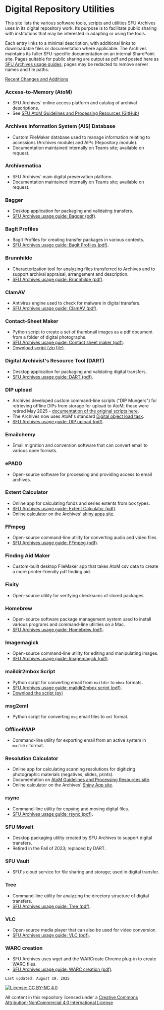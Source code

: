 # Digital Repository Utilities

This site lists the various software tools, scripts and utilities SFU Archives uses in its digital repository work. Its purpose is to facilitate public sharing with institutions that may be interested in adapting or using the tools.

Each entry links to a minimal description, with additional links to downloadable files or documentation where applicable. The Archives maintains its fuller SFU-specific documentation on an internal SharePoint site. Pages suitable for public sharing are output as pdf and posted here as [SFU Archives usage guides](sfua-usage-guides); pages may be redacted to remove server names and file paths.

[Recent Changes and Additions](recent-changes.md)

### Access-to-Memory (AtoM)
- SFU Archives' online access platform and catalog of archival descriptions.
- See [SFU AtoM Guidelines and Processing Resources (GitHub)](https://github.com/SFU-Archives/atom-guidelines-processing-resources)

### Archives Information System (AIS) Database
- Custom FileMaker database used to manage information relating to accessions (Archives module) and AIPs (Repository module).
- Documentation maintained internally on Teams site; available on request.

### Archivematica
- SFU Archives' main digital preservation platform.
- Documentation maintained internally on Teams site; available on request.

### Bagger
- Desktop application for packaging and validating transfers.
- [SFU Archives usage guide: Bagger (pdf)](/sfua-usage-guides/bagger-sfua.pdf).

### BagIt Profiles
- BagIt Profiles for creating transfer packages in various contexts.
- [SFU Archives usage guide: BagIt Profiles (pdf)](/sfua-usage-guides/bagit-profiles-sfua.pdf).

### Brunnhilde
- Characterization tool for analyzing files transferred to Archives and to support archival appraisal, arrangement and description.
- [SFU Archives usage guide: Brunnhilde (pdf)](/sfua-usage-guides/brunnhilde-sfua.pdf).

### ClamAV
- Antivirus engine used to check for malware in digital transfers.
- [SFU Archives usage guide: ClamAV (pdf)](/sfua-usage-guides/clamav-sfua.pdf).

### Contact-Sheet Maker
- Python script to create a set of thumbnail images as a pdf document from a folder of digital photographs.
- [SFU Archives usage guide: Contact sheet maker (pdf)](/sfua-usage-guides/contact-sheet-maker-sfua.pdf).
- [Download script (zip file)](/downloads/contact-sheet-maker.zip).

### Digital Archivist's Resource Tool (DART)
- Desktop application for packaging and validating digital transfers.
- [SFU Archives usage guide: DART (pdf)](/sfua-usage-guides/dart-sfua.pdf).

### DIP upload
- Archives developed custom command-line scripts ("DIP Mungers") for retrieving offline DIPs from storage for upload to AtoM; these were retired May 2025 - [documentation of the original scripts here](/sfua-usage-guides/dip-).
- The Archives now uses AtoM's standard [Digital object load task](https://www.accesstomemory.org/en/docs/2.8/admin-manual/maintenance/cli-import-export/#digital-object-load-task).
- [SFU Archives usage guide: DIP upload (pdf)](/sfua-usage-guides/dip-upload-sfua.pdf).

### Emailchemy
- Email migration and conversion software that can convert email to various open formats.

### ePADD
- Open-source software for processing and providing access to email archives.

### Extent Calculator
- Online app for calculating fonds and series extents from box types.
- [SFU Archives usage guide: Extent Calculator (pdf)](/sfua-usage-guides/extent-calculator-sfua.pdf).
- Online calculator on the Archives' [shiny apps site](https://sfuarchives.shinyapps.io/extent_calculator).

### FFmpeg
- Open-source command-line utility for converting audio and video files.
- [SFU Archives usage guide: FFmpeg (pdf)](/sfua-usage-guides/ffmpeg-sfua.pdf).

### Finding Aid Maker
- Custom-built desktop FileMaker app that takes AtoM csv data to create a more printer-friendly pdf finding aid.

### Fixity
- Open-source utility for verifying checksums of stored packages.

### Homebrew
- Open-source software package management system used to install various programs and command-line utilities on a Mac.
- [SFU Archives usage guide: Homebrew (pdf)](/sfua-usage-guides/homebrew-sfua.pdf).

### Imagemagick
- Open-source command-line utility for editing and manipulating images.
- [SFU Archives usage guide: Imagemagick (pdf)](/sfua-usage-guides/imagemagick-sfua.pdf).

### maildir2mbox Script
- Python script for converting email from `maildir` to `mbox` formats.
- [SFU Archives usage guide: maildir2mbox script (pdf)](/sfua-usage-guides/maildir2mbox-script-sfua.pdf).
- [Download the script (py)](/downloads/mailbox2mbox.py)

### msg2eml
- Python script for converting `msg` email files to `eml` format.

### OfflineIMAP
- Command-line utility for exporting email from an active system in `maildir` format.

### Resolution Calculator
- Online app for calculating scanning resolutions for digitizing photographic materials (negatives, slides, prints).
- Documentation on [AtoM Guidelines and Processing Resources site](https://github.com/SFU-Archives/atom-guidelines-processing-resources/blob/main/resources/resolution-calculator.md).
- Online calculator on the Archives' [Shiny App site](https://sfuarchives.shinyapps.io/resolution_calculator/).

### rsync
- Command-line utility for copying and moving digital files.
- [SFU Archives usage guide: rsync (pdf)](/sfua-usage-guides/rsync-sfua.pdf).

### SFU MoveIt
- Desktop packaging utility created by SFU Archives to support digital transfers.
- Retired in the Fall of 2023; replaced by DART.

### SFU Vault
- SFU's cloud service for file sharing and storage; used in digital transfer.

### Tree
- Command-line utility for analyzing the directory structure of digital transfers.
- [SFU Archives usage guide: Tree (pdf)](/sfua-usage-guides/tree-sfua.pdf).

### VLC
- Open-source media player that can also be used for video conversion.
- [SFU Archives usage guide: VLC (pdf)](/sfua-usage-guides/vlc-sfua.pdf).

### WARC creation
- SFU Archives uses wget and the WARCreate Chrome plug-in to create WARC files.
- [SFU Archives usage guide: WARC creation (pdf)](/sfua-usage-guides/warc-creation-sfua.pdf).

```
Last updated: August 19, 2025
```

[![License: CC BY-NC 4.0](https://img.shields.io/badge/License-CC%20BY--NC%204.0-lightgrey.svg)](https://creativecommons.org/licenses/by-nc/4.0/)

All content in this repository licensed under a [Creative Commons Attribution-NonCommercial 4.0 International License](https://creativecommons.org/licenses/by-nc/4.0/)
